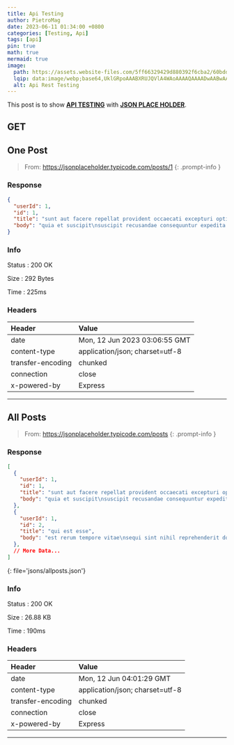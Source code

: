 ```yaml
---
title: Api Testing
author: PietroMag
date: 2023-06-11 01:34:00 +0800
categories: [Testing, Api]
tags: [api]
pin: true
math: true
mermaid: true
image:
  path: https://assets.website-files.com/5ff66329429d880392f6cba2/60bdda0e212247626479da02_use%20api.png
  lqip: data:image/webp;base64,UklGRpoAAABXRUJQVlA4WAoAAAAQAAAADwAABwAAQUxQSDIAAAARL0AmbZurmr57yyIiqE8oiG0bejIYEQTgqiDA9vqnsUSI6H+oAERp2HZ65qP/VIAWAFZQOCBCAAAA8AEAnQEqEAAIAAVAfCWkAALp8sF8rgRgAP7o9FDvMCkMde9PK7euH5M1m6VWoDXf2FkP3BqV0ZYbO6NA/VFIAAAA
  alt: Api Rest Testing
---
```


This post is to show [**API TESTING**](https://en.wikipedia.org/wiki/API) with  [**JSON PLACE HOLDER**](<https://jsonplaceholder.typicode.com>).

## GET

## One Post

> From:  <https://jsonplaceholder.typicode.com/posts/1>
{: .prompt-info }

### Response

```json
{
  "userId": 1,
  "id": 1,
  "title": "sunt aut facere repellat provident occaecati excepturi optio reprehenderit",
  "body": "quia et suscipit\nsuscipit recusandae consequuntur expedita et cum\nreprehenderit molestiae ut ut quas totam\nnostrum rerum est autem sunt rem eveniet architecto"
}
```

### Info

Status
: 200 OK

Size
: 292 Bytes

Time
: 225ms

### Headers

| Header                  | Value                           |
|:------------------------|:--------------------------------|
| date                    | Mon, 12 Jun 2023 03:06:55 GMT   |
| content-type            | application/json; charset=utf-8 |
| transfer-encoding       | chunked                         |
| connection              | close                           |
| x-powered-by            | Express                         |

<hr>

## All Posts

> From:  <https://jsonplaceholder.typicode.com/posts>
{: .prompt-info }

### Response

```json
[
  {
    "userId": 1,
    "id": 1,
    "title": "sunt aut facere repellat provident occaecati excepturi optio reprehenderit",
    "body": "quia et suscipit\nsuscipit recusandae consequuntur expedita et cum\nreprehenderit molestiae ut ut quas totam\nnostrum rerum est autem sunt rem eveniet architecto"
  },
  {
    "userId": 1,
    "id": 2,
    "title": "qui est esse",
    "body": "est rerum tempore vitae\nsequi sint nihil reprehenderit dolor beatae ea dolores neque\nfugiat blanditiis voluptate porro vel nihil molestiae ut reiciendis\nqui aperiam non debitis possimus qui neque nisi nulla"
  },
  // More Data...
]
```

{: file='jsons/allposts.json'}

### Info

Status
: 200 OK

Size
: 26.88 KB

Time
: 190ms

### Headers

| Header                  | Value                           |
|:------------------------|:--------------------------------|
| date                    | Mon, 12 Jun 04:01:29 GMT        |
| content-type            | application/json; charset=utf-8 |
| transfer-encoding       | chunked                         |
| connection              | close                           |
| x-powered-by            | Express                         |

<hr>
